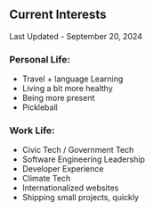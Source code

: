 ## Current Interests
Last Updated - September 20, 2024

### Personal Life:
- Travel + language Learning
- Living a bit more healthy
- Being more present
- Pickleball

### Work Life:
- Civic Tech / Government Tech
- Software Engineering Leadership
- Developer Experience
- Climate Tech
- Internationalized websites
- Shipping small projects, quickly
